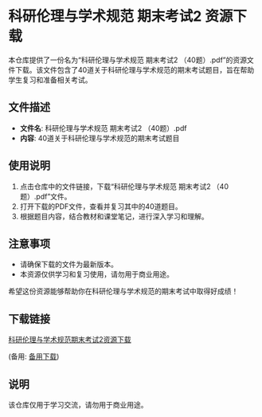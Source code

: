 # 科研伦理与学术规范 期末考试2 资源下载

本仓库提供了一份名为“科研伦理与学术规范 期末考试2 （40题）.pdf”的资源文件下载。该文件包含了40道关于科研伦理与学术规范的期末考试题目，旨在帮助学生复习和准备相关考试。

## 文件描述

- **文件名**: 科研伦理与学术规范 期末考试2 （40题）.pdf
- **内容**: 40道关于科研伦理与学术规范的期末考试题目

## 使用说明

1. 点击仓库中的文件链接，下载“科研伦理与学术规范 期末考试2 （40题）.pdf”文件。
2. 打开下载的PDF文件，查看并复习其中的40道题目。
3. 根据题目内容，结合教材和课堂笔记，进行深入学习和理解。

## 注意事项

- 请确保下载的文件为最新版本。
- 本资源仅供学习和复习使用，请勿用于商业用途。

希望这份资源能够帮助你在科研伦理与学术规范的期末考试中取得好成绩！

## 下载链接
[科研伦理与学术规范期末考试2资源下载](https://pan.quark.cn/s/41c37ffe0c8f) 

(备用: [备用下载](https://pan.baidu.com/s/1Norrg9_M4mFQ9mQh9J6Fug?pwd=1234))

## 说明

该仓库仅用于学习交流，请勿用于商业用途。

